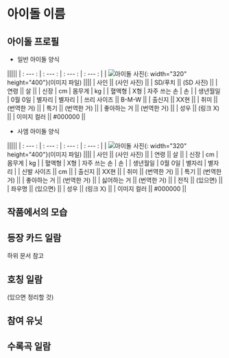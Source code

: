 # 아이돌 이름

## 아이돌 프로필

* 일반 아이돌 양식

|||||
| : --- : | : --- : |  : --- : | : --- : |
| ![아이돌 사진](){: width="320" height="400"}(이미지 파일) ||||
| 사인 || (사인 사진) ||
| SD/푸치 || (SD 사진) ||
| 연령 || 살 ||
| 신장 | cm | 몸무게 | kg |
| 혈액형 | X형 | 자주 쓰는 손 | 손 |
| 생년월일 | 0월 0일 | 별자리 | 별자리 |
| 쓰리 사이즈 || B-M-W ||
| 출신지 || XX현 ||
| 취미 || (번역한 거) ||
| 특기 || (번역한 거) ||
| 좋아하는 거 || (번역한 거) ||
| 성우 || (링크 X) ||
| 이미지 컬러 || #000000 ||

* 사엠 아이돌 양식


|||||
| : --- : | : --- : |  : --- : | : --- : |
| ![아이돌 사진](){: width="320" height="400"}(이미지 파일) ||||
| 사인 || (사인 사진) ||
| 연령 || 살 ||
| 신장 | cm | 몸무게 | kg |
| 혈액형 | X형 | 자주 쓰는 손 | 손 |
| 생년월일 | 0월 0일 | 별자리 | 별자리 |
| 신발 사이즈 || cm ||
| 출신지 || XX현 ||
| 취미 || (번역한 거) ||
| 특기 || (번역한 거) ||
| 좋아하는 거 || (번역한 거) ||
| 싫어하는 거 || (번역한 거) ||
| 전직 || (있으면) ||
| 좌우명 || (있으면) ||
| 성우 || (링크 X) ||
| 이미지 컬러 || #000000 ||

## 작품에서의 모습

## 등장 카드 일람

하위 문서 참고

## 호칭 일람

(있으면 정리할 것)

## 참여 유닛

## 수록곡 일람
